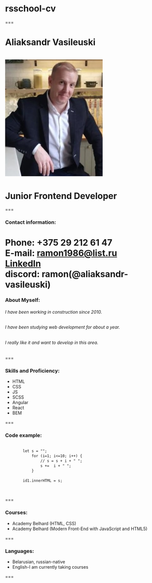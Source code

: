 # rsschool-cv  

===
# Aliaksandr Vasileuski  
![](./img/111.jpg)
====
# Junior Frontend Developer  

===

### Contact information:

**Phone:** +375 29 212 61 47  
**E-mail:** ramon1986@list.ru  
[LinkedIn](https://www.linkedin.com/in/aliaksandr-vasileuski-589495214/)  
**discord:** ramon(@aliaksandr-vasileuski) 
===  

### About Myself:  

###### I have been working in construction since 2010.  
###### I have been studying web development for about a year.  
###### I really like it and want to develop in this area.  

=== 

### Skills and Proficiency:  

* HTML  
* CSS  
* JS  
* SCSS  
* Angular  
* React  
* BEM  

===

### Code example:  

```

        let s = "";
            for (i=1; i<=10; i++) {
                // s = s + i + " ";
                s +=  i + " ";
            }

        id1.innerHTML = s;
        
        
```  
===  

### Courses:  
* Academy Belhard (HTML, CSS)  
* Academy Belhard (Modern Front-End with JavaScript and HTML5)  

===  

### Languages:  
* Belarusian, russian-native  
* English-I am currently taking courses  

===

